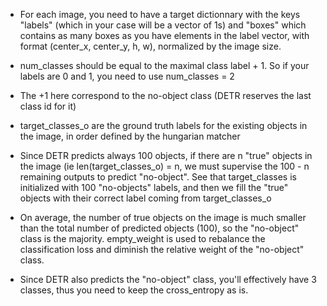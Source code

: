 


- For each image, you need to have a target dictionnary with the keys "labels" (which in your case will be a vector of 1s) and "boxes" which contains as many boxes as you have elements in the label vector, with format (center_x, center_y, h, w), normalized by the image size.

- num_classes should be equal to the maximal class label + 1. So if your labels are 0 and 1, you need to use num_classes = 2
- The +1 here correspond to the no-object class (DETR reserves the last class id for it)
- target_classes_o are the ground truth labels for the existing objects in the image, in order defined by the hungarian matcher
- Since DETR predicts always 100 objects, if there are n "true" objects in the image (ie len(target_classes_o) = n, we must supervise the 100 - n remaining outputs to predict "no-object". See that target_classes is initialized with 100 "no-objects" labels, and then we fill the "true" objects with their correct label coming from target_classes_o
- On average, the number of true objects on the image is much smaller than the total number of predicted objects (100), so the "no-object" class is the majority. empty_weight is used to rebalance the classification loss and diminish the relative weight of the "no-object" class.
- Since DETR also predicts the "no-object" class, you'll effectively have 3 classes, thus you need to keep the cross_entropy as is.
